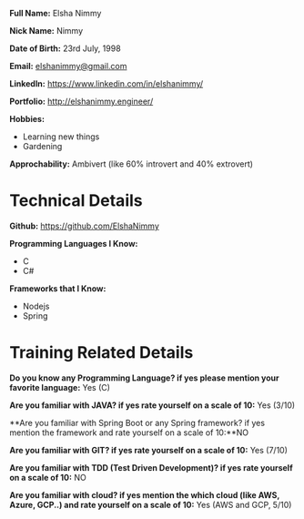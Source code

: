 **Full Name:** Elsha Nimmy

**Nick Name:** Nimmy

**Date of Birth:** 23rd July, 1998

**Email:** elshanimmy@gmail.com

**LinkedIn:** https://www.linkedin.com/in/elshanimmy/

**Portfolio:** http://elshanimmy.engineer/

**Hobbies:**
- Learning new things
- Gardening

**Approchability:** Ambivert (like 60% introvert and 40% extrovert)

# Technical Details
**Github:** https://github.com/ElshaNimmy

**Programming Languages I Know:**
- C
- C#


**Frameworks that I Know:**
- Nodejs
- Spring


# Training Related Details
**Do you know any Programming Language? if yes please mention your favorite language:** Yes (C)

**Are you familiar with JAVA? if yes rate yourself on a scale of 10:** Yes (3/10)

**Are you familiar with Spring Boot or any Spring framework? if yes mention the framework and rate yourself on a scale of 10:**NO

**Are you familiar with GIT? if yes rate yourself on a scale of 10:** Yes (7/10)

**Are you familiar with TDD (Test Driven Development)? if yes rate yourself on a scale of 10:** NO

**Are you familiar with cloud? if yes mention the which cloud (like AWS, Azure, GCP..) and rate yourself on a scale of 10:** Yes (AWS and GCP, 5/10)